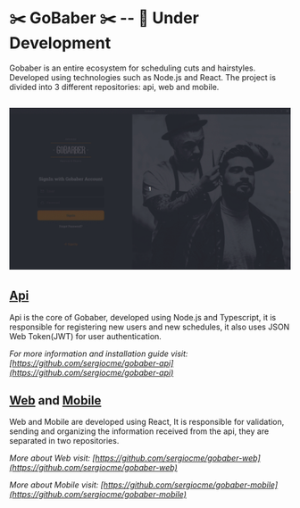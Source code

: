 # ✂️ GoBaber ✂️ -- 🚧️ Under Development
Gobaber is an entire ecosystem for scheduling cuts and hairstyles. Developed using technologies such as Node.js and React. The project is divided into 3 different repositories: api, web and mobile.

![](https://github.com/sergiocme/gobaber/blob/master/cover.gif)
---
## [Api](https://github.com/sergiocme/gobaber-api)
Api is the core of Gobaber, developed using Node.js and Typescript, it is responsible for registering new users and new schedules, it also uses JSON Web Token(JWT) for user authentication.

*For more information and installation guide visit: [https://github.com/sergiocme/gobaber-api](https://github.com/sergiocme/gobaber-api)*

## [Web](https://github.com/sergiocme/gobaber-web) and [Mobile](https://github.com/sergiocme/gobaber-mobile)
Web and Mobile are developed using React, It is responsible for validation, sending and organizing the information received from the api, they are separated in two repositories.

*More about Web visit: [https://github.com/sergiocme/gobaber-web](https://github.com/sergiocme/gobaber-web)*

*More about Mobile visit: [https://github.com/sergiocme/gobaber-mobile](https://github.com/sergiocme/gobaber-mobile)*

